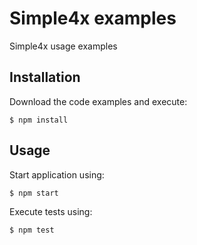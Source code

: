 # Simple4x examples

Simple4x usage examples

## Installation

Download the code examples and execute:

```shell
$ npm install
```

## Usage

Start application using:

```shell
$ npm start
```

Execute tests using:

```shell
$ npm test
```
